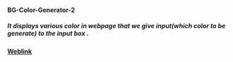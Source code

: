 #### BG-Color-Generator-2
##### It displays various color in webpage that we give input(which color to be generate) to the input box .
#### [Weblink](https://saran4603.github.io/BG-Color-Generator-2/)
